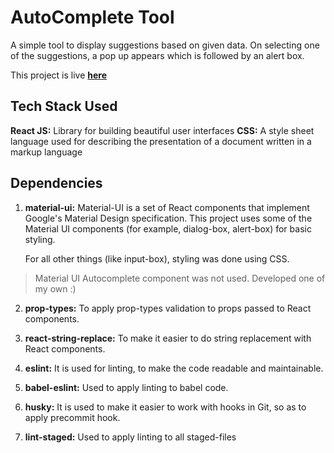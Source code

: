 # AutoComplete Tool
A simple tool to display suggestions based on given data. On selecting one of the suggestions, a pop up appears which is followed by an alert box.

This project is live **[here](https://search-tool.netlify.com)**

## Tech Stack Used

**React JS:** Library for building beautiful user interfaces
**CSS:** A style sheet language used for describing the presentation of a document written in a markup language

## Dependencies

1. **material-ui:** Material-UI is a set of React components that implement Google's Material Design specification.
This project uses some of the Material UI components (for example, dialog-box, alert-box) for basic styling.

    For all other things (like input-box), styling was done using CSS.

> Material UI Autocomplete component was not used. Developed one of my own :)

2. **prop-types:** To apply prop-types validation to props passed to React components.

3. **react-string-replace:**  To make it easier to do string replacement with React components.

4. **eslint:** It is used for linting, to make the code readable and maintainable.

5. **babel-eslint:** Used to apply linting to babel code.

6. **husky:** It is used to make it easier to work with hooks in Git, so as to apply precommit hook.

7. **lint-staged:** Used to apply linting to all staged-files















